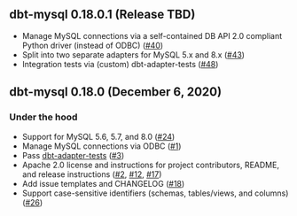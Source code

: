 ## dbt-mysql 0.18.0.1 (Release TBD)

- Manage MySQL connections via a self-contained DB API 2.0 compliant Python driver (instead of ODBC) ([#40](https://github.com/dbeatty10/dbt-mysql/pull/40))
- Split into two separate adapters for MySQL 5.x and 8.x ([#43](https://github.com/dbeatty10/dbt-mysql/pull/43))
- Integration tests via (custom) dbt-adapter-tests ([#48](https://github.com/dbeatty10/dbt-mysql/pull/48))

## dbt-mysql 0.18.0 (December 6, 2020)

### Under the hood
- Support for MySQL 5.6, 5.7, and 8.0 ([#24](https://github.com/dbeatty10/dbt-mysql/pull/24))
- Manage MySQL connections via ODBC ([#1](https://github.com/dbeatty10/dbt-mysql/pull/1))
- Pass [dbt-adapter-tests](https://github.com/dbeatty10/dbt-adapter-tests) ([#3](https://github.com/dbeatty10/dbt-mysql/pull/3))
- Apache 2.0 license and instructions for project contributors, README, and release instructions ([#2](https://github.com/dbeatty10/dbt-mysql/pull/2), [#12](https://github.com/dbeatty10/dbt-mysql/pull/12), [#17](https://github.com/dbeatty10/dbt-mysql/pull/17))
- Add issue templates and CHANGELOG ([#18](https://github.com/dbeatty10/dbt-mysql/pull/18))
- Support case-sensitive identifiers (schemas, tables/views, and columns) ([#26](https://github.com/dbeatty10/dbt-mysql/pull/26))
